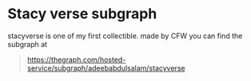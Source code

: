 # Stacy verse subgraph
stacyverse is one of my first collectible. made by CFW
you can find the subgraph at
> https://thegraph.com/hosted-service/subgraph/adeebabdulsalam/stacyverse
